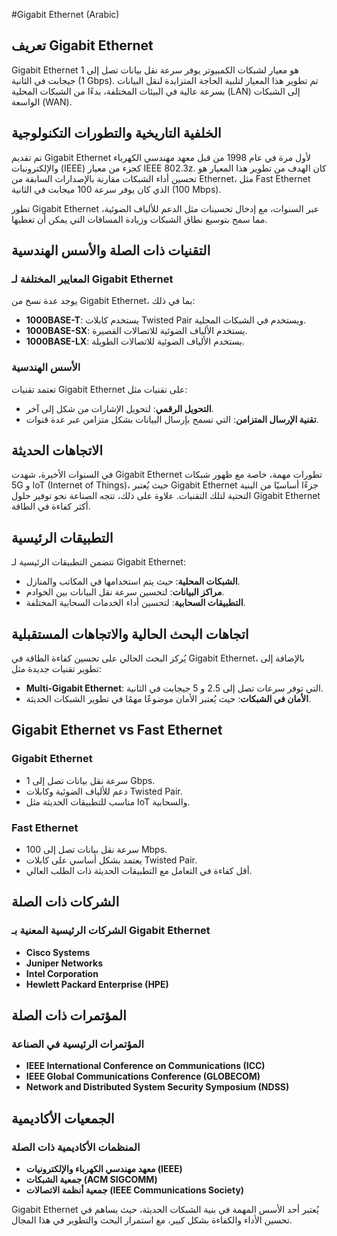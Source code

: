 #Gigabit Ethernet (Arabic)

## تعريف Gigabit Ethernet
Gigabit Ethernet هو معيار لشبكات الكمبيوتر يوفر سرعة نقل بيانات تصل إلى 1 جيجابت في الثانية (1 Gbps). تم تطوير هذا المعيار لتلبية الحاجة المتزايدة لنقل البيانات بسرعة عالية في البيئات المختلفة، بدءًا من الشبكات المحلية (LAN) إلى الشبكات الواسعة (WAN).

## الخلفية التاريخية والتطورات التكنولوجية
تم تقديم Gigabit Ethernet لأول مرة في عام 1998 من قبل معهد مهندسي الكهرباء والإلكترونيات (IEEE) كجزء من معيار IEEE 802.3z. كان الهدف من تطوير هذا المعيار هو تحسين أداء الشبكات مقارنة بالإصدارات السابقة من Ethernet، مثل Fast Ethernet الذي كان يوفر سرعة 100 ميجابت في الثانية (100 Mbps). 

تطور Gigabit Ethernet عبر السنوات، مع إدخال تحسينات مثل الدعم للألياف الضوئية، مما سمح بتوسيع نطاق الشبكات وزيادة المسافات التي يمكن أن تغطيها.

## التقنيات ذات الصلة والأسس الهندسية
### المعايير المختلفة لـ Gigabit Ethernet
يوجد عدة نسخ من Gigabit Ethernet، بما في ذلك:
- **1000BASE-T**: يستخدم كابلات Twisted Pair ويستخدم في الشبكات المحلية.
- **1000BASE-SX**: يستخدم الألياف الضوئية للاتصالات القصيرة.
- **1000BASE-LX**: يستخدم الألياف الضوئية للاتصالات الطويلة.

### الأسس الهندسية
تعتمد تقنيات Gigabit Ethernet على تقنيات مثل:
- **التحويل الرقمي**: لتحويل الإشارات من شكل إلى آخر.
- **تقنية الإرسال المتزامن**: التي تسمح بإرسال البيانات بشكل متزامن عبر عدة قنوات.

## الاتجاهات الحديثة
في السنوات الأخيرة، شهدت Gigabit Ethernet تطورات مهمة، خاصة مع ظهور شبكات 5G و IoT (Internet of Things)، حيث يُعتبر Gigabit Ethernet جزءًا أساسيًا من البنية التحتية لتلك التقنيات. علاوة على ذلك، تتجه الصناعة نحو توفير حلول Gigabit Ethernet أكثر كفاءة في الطاقة.

## التطبيقات الرئيسية
تتضمن التطبيقات الرئيسية لـ Gigabit Ethernet:
- **الشبكات المحلية**: حيث يتم استخدامها في المكاتب والمنازل.
- **مراكز البيانات**: لتحسين سرعة نقل البيانات بين الخوادم.
- **التطبيقات السحابية**: لتحسين أداء الخدمات السحابية المختلفة.

## اتجاهات البحث الحالية والاتجاهات المستقبلية
يُركز البحث الحالي على تحسين كفاءة الطاقة في Gigabit Ethernet، بالإضافة إلى تطوير تقنيات جديدة مثل:
- **Multi-Gigabit Ethernet**: التي توفر سرعات تصل إلى 2.5 و 5 جيجابت في الثانية.
- **الأمان في الشبكات**: حيث يُعتبر الأمان موضوعًا مهمًا في تطوير الشبكات الحديثة.

## Gigabit Ethernet vs Fast Ethernet
### Gigabit Ethernet
- سرعة نقل بيانات تصل إلى 1 Gbps.
- دعم للألياف الضوئية وكابلات Twisted Pair.
- مناسب للتطبيقات الحديثة مثل IoT والسحابية.

### Fast Ethernet
- سرعة نقل بيانات تصل إلى 100 Mbps.
- يعتمد بشكل أساسي على كابلات Twisted Pair.
- أقل كفاءة في التعامل مع التطبيقات الحديثة ذات الطلب العالي.

## الشركات ذات الصلة
### الشركات الرئيسية المعنية بـ Gigabit Ethernet
- **Cisco Systems**
- **Juniper Networks**
- **Intel Corporation**
- **Hewlett Packard Enterprise (HPE)**

## المؤتمرات ذات الصلة
### المؤتمرات الرئيسية في الصناعة
- **IEEE International Conference on Communications (ICC)**
- **IEEE Global Communications Conference (GLOBECOM)**
- **Network and Distributed System Security Symposium (NDSS)**

## الجمعيات الأكاديمية
### المنظمات الأكاديمية ذات الصلة
- **معهد مهندسي الكهرباء والإلكترونيات (IEEE)**
- **جمعية الشبكات (ACM SIGCOMM)**
- **جمعية أنظمة الاتصالات (IEEE Communications Society)**

Gigabit Ethernet يُعتبر أحد الأسس المهمة في بنية الشبكات الحديثة، حيث يساهم في تحسين الأداء والكفاءة بشكل كبير، مع استمرار البحث والتطوير في هذا المجال.
